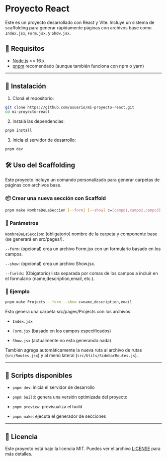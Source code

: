 # Proyecto React

Este es un proyecto desarrollado con React y Vite. Incluye un sistema de scaffolding para generar rápidamente páginas con archivos base como `Index.jsx`, `Form.jsx`, y `Show.jsx`.

## 🧱 Requisitos

- [Node.js](https://nodejs.org/) >= 16.x
- [pnpm](https://pnpm.io/) recomendado (aunque también funciona con npm o yarn)

---

## 🚀 Instalación

1. Cloná el repositorio:

```bash
git clone https://github.com/usuario/mi-proyecto-react.git
cd mi-proyecto-react
```

2. Instalá las dependencias:

```bash
pnpm install
```

3. Inicia el servidor de desarrollo:

```bash
pnpm dev
```

## 🛠️ Uso del Scaffolding
Este proyecto incluye un comando personalizado para generar carpetas de páginas con archivos base.

### 📦 Crear una nueva sección con Scaffold

```bash
pnpm make NombreDeLaSeccion [--form] [--show] c=[campo1,campo2,campo3]
```
### 📌 Parámetros

`NombreDeLaSeccion`: (obligatorio) nombre de la carpeta y componente base (se generará en src/pages/).

`--form`: (opcional) crea un archivo Form.jsx con un formulario basado en los campos.

`--show`: (opcional) crea un archivo Show.jsx.

`--fields`: (Obigatorio) lista separada por comas de los campos a incluir en el formulario (name,description,email, etc.).

### 📝 Ejemplo

```bash
pnpm make Projects --form --show c=name,description,email
```

Esto genera una carpeta src/pages/Projects con los archivos:

* `Index.jsx`

* `Form.jsx` (basado en los campos especificados)

* `Show.jsx` (actualmente no esta generando nada)

También agrega automáticamente la nueva ruta al archivo de rutas (`src/Routes.jsx`) y al menú lateral (`src/Utils/SidebarRoutes.js`).

---

## 🧹 Scripts disponibles
* `pnpm dev`: inicia el servidor de desarrollo

* `pnpm build`: genera una versión optimizada del proyecto

* `pnpm preview`: previsualiza el build

* `pnpm make`: ejecuta el generador de secciones

---

## 📝 Licencia

Este proyecto está bajo la licencia MIT. Puedes ver el archivo [LICENSE](LICENSE) para más detalles.
